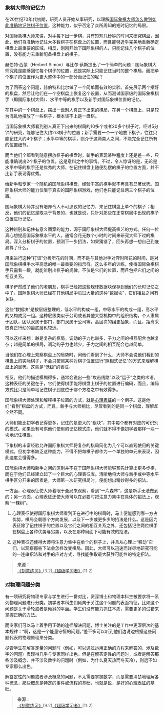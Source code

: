 ### 象棋大师的记忆力

在20世纪70年代初期，研究人员开始从事研究，以理解[国际象棋大师怎么做到如此准确地记住棋子位置](https://yamaeye.pages.dev/newspaper/public/2022-12-02/专业/竞赛/国际象棋大师alekhine的盲棋比赛/)。这种能力，似乎否定了众所周知的短时记忆的局限。

对国际象棋大师来讲，对手每下出一步棋，只有短短几秒钟的时间来研究棋盘，因此，他们将准确地记住大多数棋子在棋盘上的位置，而且能够近乎完美地重新确定棋盘上最重要的区域。相反，刚刚开始下国际象棋的人，只能记住几个棋子的位置，没有能力去重新配备棋盘上的棋子。

赫伯特·西蒙（Herbert Simon）与比尔·蔡斯提出了一个简单的问题：国际象棋大师究竟是能够回忆每个棋子的位置，还是实际上只能记住当时的整个棋局，而把单个棋子的位置作为更大整体中的一部分而记住的呢？

为了回答这个问题，赫伯特和比尔做了一个简单而有效的实验。首先展示两个摆好的棋盘，然后让他们在一个空棋盘上恢复这个设置，从而测试国家级的国际象棋棋手（即国际象棋大师）、水平中等的棋手以及新手对国际象棋位置的记忆。

在其中的一个棋盘上，摆出一盘别人真正下出来的棋局，在另一个棋盘上，只是较为混乱地摆放了一些棋子，根本谈不上是一盘棋。

当国际象棋大师看到别人真正下出来的棋局的10多个或者20多个棋子时，经过5分钟的研究，能够记住大约2/3棋子的位置；新手需要一个一个地放下棋子，往往只能记住大约4个棋子；水平中等的棋手，则介于这两类人之间，不能完全记住所有的位置细节。

而当他们全都看到随意摆放棋子的棋盘时，新手的表现某种程度上还是差一些，只能准确说出2个棋子的位置。这是意料之中的事情。不过，令人惊讶的是，无论是水平中等的棋手还是优秀的大师，在记住棋盘上随便乱摆的棋子的位置方面，并不比新手表现得优秀。

给新手和专家一个随机的国际象棋棋盘，经验丰富的棋手就不再具有显著优势。国际象棋大师的能力仅限于真实的国际象棋游戏，他们也只能记住两三个棋子的位置。

国际象棋大师并没有培养令人不可思议的记忆力，来记住棋盘上单个的棋子；相反，他们的记忆是取决于背景的，也就是说，只针对那些在正常棋局中出现的棋子位置进行记忆。

这种辨别和记住有意义图案的能力，源于国际象棋大师提高棋艺的方式。任何一位真心想提高国际象棋水平的人，通常会花无数个小时的时间来研究大师下过的棋局。深入分析棋子的位置，预测下一步招法，如果猜错了，回头再想一想自己到底漏算了什么。

用来进行这种“打谱”分析所花的时间，而不是与其他对手对弈时所花的时间，是对国际象棋棋手水平高低的唯一最重要的指示符。这么多年的训练，使得国际象棋棋手只需看一眼，就能辨别出棋子的规律，不仅是它们的位置，而且包括它们之间的相互关系。

棋子俨然成了他们的老朋友，棋手已经把这些规律数据块保存到他们的长时记忆之中了。国际象棋大师已经在其他棋局中见过大量的这种“数据块”，它们相互之间有关联。

这些“数据块”是按层级整理的，低水平的构成一组，中等水平的构成一组，高水平的又构成另一组。这种层级类似于公司或者其他大型机构中的组织结构，个人隶属于团队，团队隶属于部门，部门隶属于公司等，高层次的组更抽象，而且，距离采取真正行动的最底层也较远。

可以这样来想：越是复杂的棋局，调动的子力也越多，子力之间的相互配合也越复杂；越是简单的棋局，调动的子力也越少，子力之间的相互配合也越简单。

当他们在心理上观察棋盘上的局势时，问他们看到了什么，大师不会说他们看到的棋盘上的实际棋子，不会只按照某种对棋子位置进行“照相式记忆”的方式来理解棋盘上的局势。这些是“低级”的表征。

相反，他们的描述模糊得多，通常会说出一些“攻击线路”以及“运子”之类的术语。这种表征的关键在于，它们使得棋手能将棋盘上棋子的位置进行编码，而且，编码方式比只是简单地记住棋子到底位于哪个方格之中有效得多。

国际象棋大师处理和解释棋子位置的方式，就是[心理表征](/引用/资料/心理/心理表征.md?id=定义)的一个例子。这是他们“看到”棋盘的方式，而且，新手与大师相比，尽管看到的是同一个棋盘，理解却全然不同。

大师们能比初学者记得更多，记住的是更大的“组块”，其中每个都有对应的可识别的模式。如果没有可供他们使用的记忆模式库，他们就不得不像初学者那样一块一块地记住棋盘。

下象棋的丰富经验允许国际象棋大师将复杂的棋局简化为几个可以直观使用的关键模式。但初学者缺乏这种能力，不得不把每棋子都作为一个单独的单元来表现，因此速度会慢得多。

国际象棋大师和新手之间的区别并不在于国际象棋大师能够预先计算出更多步棋，而在于他们已经建立起了一个巨大的心理表征库。清晰地将大师与新手或中等水平棋手区分开来的因素是，大师第一次研究棋局时，便能想出精妙得多的招法。

一方面，心理表征使大师着眼于全局来观察，看到“一片森林”，这是新手无法做到的；另一方面，心理表征还使大师可以在必要时把注意力集中在具体的招法上，观察“一棵树”。

1. 心理表征使得国际象棋大师看到正在进行中的棋局时，马上便能感到哪一方占优势，棋局会朝哪个方向发展，以及下一步或更多步的招法是什么。这是因为表征除了记住棋子的位置以及它们之间的相互关系之外，还包括记住两位棋手在棋盘上各种优势与劣势，以及在那种局面下可能有效的招法。

2. 这种表征还使得大师将注意力集中在单个的棋子上，并且从心理上“移动”它们，以观察那些下法会怎样改变棋局。因此，大师可以迅速而详尽地研究可能的一连串招法和对手的应对方式，寻找能争取最大获胜可能性的特定招法。

>**来源：**  
>[《刻意练习》](读书/学习/刻意练习.md)(3.2)[《超级学习者》](/读书/学习/超级学习者.md)(11.2)

### 对物理问题分类

有一项研究将物理专家与学生进行一番对比，资深博士和物理本科生被要求将一系列物理问题进行分类。初学者本科生们倾向于关注这个问题的表面特征，比如这个问题是关于滑轮或者是倾斜的平面。学生们没有能力抓住本质，需要更多的试错来掌握正确的方法。

而专家们可以马上着手用正确的途径解决问题，博士关注的是工作中更深层次的基本规律：“啊，这是一个能量守恒的问题。”差不多可以听到他们边说边根据这些问题代表的物理原理来分类。

尽管学生在解答定量的问题时（例如，可以通过运用正确的方程来解答的、涉及数字的问题）表现得几乎与专家同样出色。但是在解答定性的问题时，或者是解答那些涉及概念、并不涉及数字的问题时（例如，为什么夏天热而冬天冷），则远不如专家那么出色。

解答定性的问题或者涉及概念的问题，不太需要掌握数字，而是需要清楚地理解各种概念，那些概念是特定的事件或流程的基础，也就是说，是好的[心理表征](/引用/资料/心理/心理表征.md?id=实践)的基础。

>**来源：**  
>[《刻意练习》](读书/学习/刻意练习.md)(9.2)[《超级学习者》](/读书/学习/超级学习者.md)(11.2)

